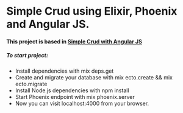# Simple Crud using Elixir, Phoenix and Angular JS. 

#### This project is based in <b>[Simple Crud with Angular JS](https://github.com/tiagobarreto/simple-crud-angular-js)</b> 

##### To start project:

- Install dependencies with mix deps.get
- Create and migrate your database with mix ecto.create && mix ecto.migrate
- Install Node.js dependencies with npm install
- Start Phoenix endpoint with mix phoenix.server
- Now you can visit localhost:4000 from your browser.
